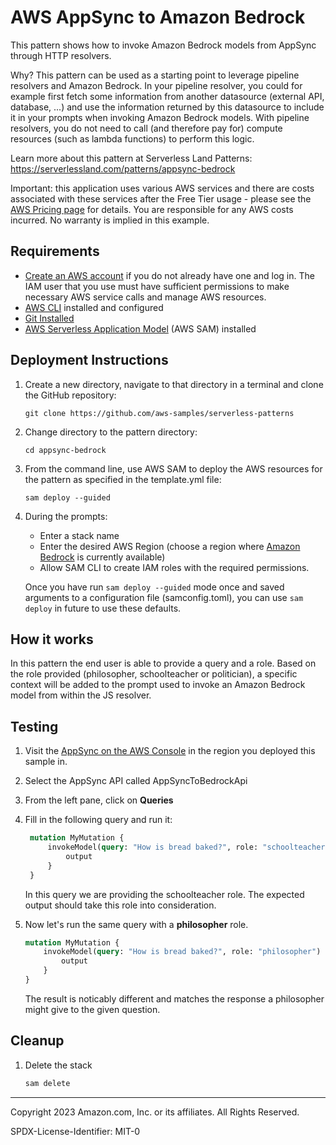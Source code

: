 # AWS AppSync to Amazon Bedrock

This pattern shows how to invoke Amazon Bedrock models from AppSync through HTTP resolvers.

Why? This pattern can be used as a starting point to leverage pipeline resolvers and Amazon Bedrock. In your pipeline resolver, you could for example first fetch some information from another datasource (external API, database, ...) and use the information returned by this datasource to include it in your prompts when invoking Amazon Bedrock models. With pipeline resolvers, you do not need to call (and therefore pay for) compute resources (such as lambda functions) to perform this logic.

Learn more about this pattern at Serverless Land Patterns: https://serverlessland.com/patterns/appsync-bedrock

Important: this application uses various AWS services and there are costs associated with these services after the Free Tier usage - please see the [AWS Pricing page](https://aws.amazon.com/pricing/) for details. You are responsible for any AWS costs incurred. No warranty is implied in this example.

## Requirements

* [Create an AWS account](https://portal.aws.amazon.com/gp/aws/developer/registration/index.html) if you do not already have one and log in. The IAM user that you use must have sufficient permissions to make necessary AWS service calls and manage AWS resources.
* [AWS CLI](https://docs.aws.amazon.com/cli/latest/userguide/install-cliv2.html) installed and configured
* [Git Installed](https://git-scm.com/book/en/v2/Getting-Started-Installing-Git)
* [AWS Serverless Application Model](https://docs.aws.amazon.com/serverless-application-model/latest/developerguide/serverless-sam-cli-install.html) (AWS SAM) installed

## Deployment Instructions

1. Create a new directory, navigate to that directory in a terminal and clone the GitHub repository:
    ``` 
    git clone https://github.com/aws-samples/serverless-patterns
    ```
2. Change directory to the pattern directory:
    ```
    cd appsync-bedrock
    ```
3. From the command line, use AWS SAM to deploy the AWS resources for the pattern as specified in the template.yml file:
    ```
    sam deploy --guided
    ```
4. During the prompts:
    * Enter a stack name
    * Enter the desired AWS Region (choose a region where [Amazon Bedrock](https://aws.amazon.com/bedrock/) is currently available)
    * Allow SAM CLI to create IAM roles with the required permissions.

    Once you have run `sam deploy --guided` mode once and saved arguments to a configuration file (samconfig.toml), you can use `sam deploy` in future to use these defaults.

## How it works

In this pattern the end user is able to provide a query and a role. Based on the role provided (philosopher, schoolteacher or politician), a specific context will be added to the prompt used to invoke an Amazon Bedrock model from within the JS resolver.

## Testing

1. Visit the [AppSync on the AWS Console](https://console.aws.amazon.com/appsync/home#/apis) in the region you deployed this sample in.
2. Select the AppSync API called AppSyncToBedrockApi
3. From the left pane, click on **Queries**
4. Fill in the following query and run it:
   ```graphql
    mutation MyMutation {
        invokeModel(query: "How is bread baked?", role: "schoolteacher") {
            output
        }
    }
   ```
   In this query we are providing the schoolteacher role. The expected output should take this role into consideration.

5. Now let's run the same query with a **philosopher** role.
    ```graphql
    mutation MyMutation {
        invokeModel(query: "How is bread baked?", role: "philosopher") {
            output
        }
    }
   ```
   The result is noticably different and matches the response a philosopher might give to the given question.

## Cleanup
 
1. Delete the stack
    ```bash
    sam delete
    ```
----
Copyright 2023 Amazon.com, Inc. or its affiliates. All Rights Reserved.

SPDX-License-Identifier: MIT-0